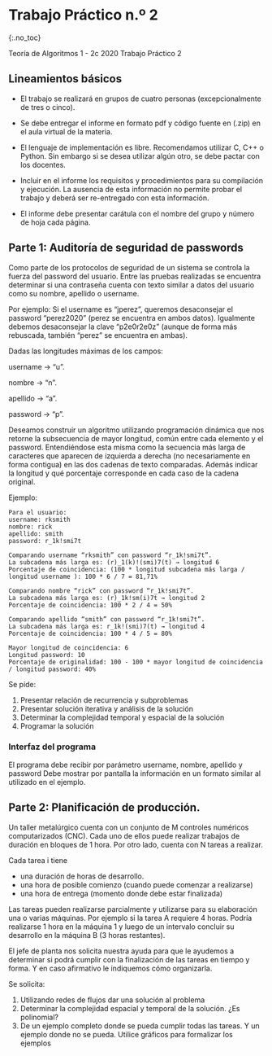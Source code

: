 Trabajo Práctico n.º 2
======================
{:.no_toc}

Teoría de Algoritmos 1 - 2c 2020
Trabajo Práctico 2

## Lineamientos básicos

- El trabajo se realizará en grupos de cuatro personas (excepcionalmente de tres o cinco).

- Se debe entregar el informe en formato pdf y código fuente en (.zip) en el aula virtual de la materia.

- El lenguaje de implementación es libre. Recomendamos utilizar C, C++ o Python. Sin embargo si se desea utilizar algún otro, se debe pactar con los docentes.

- Incluir en el informe los requisitos y procedimientos para su compilación y ejecución. La ausencia de esta información no permite probar el trabajo y deberá ser re-entregado con esta información.

- El informe debe presentar carátula con el nombre del grupo y número de hoja cada página.

## Parte 1: Auditoría de seguridad de passwords

Como parte de los protocolos de seguridad de un sistema se controla la fuerza del password del usuario. Entre las  pruebas realizadas se encuentra determinar si una contraseña cuenta con texto similar a datos del usuario como su nombre, apellido o username.

Por ejemplo: Si el username es “jperez”, queremos desaconsejar el password “perez2020” (perez se encuentra en ambos datos). Igualmente debemos desaconsejar la clave “p2e0r2e0z” (aunque de forma más rebuscada, también “perez” se encuentra en ambas).

Dadas las longitudes máximas de los campos: 

 username → “u”. 
 
 nombre → “n”. 
 
 apellido → “a”.  
 
 password → “p”. 

Deseamos construir un algoritmo utilizando programación dinámica que nos retorne la subsecuencia de mayor longitud, común entre cada elemento y el password. Entendiéndose esta misma como la secuencia más larga de caracteres que aparecen de izquierda a derecha (no necesariamente en forma contigua) en las dos cadenas de texto comparadas. 
Además indicar la longitud y qué porcentaje corresponde en cada caso de la cadena original.

Ejemplo:

	Para el usuario:
	username: rksmith
	nombre: rick
	apellido: smith
	password: r_1k!smi7t
	
	Comparando username “rksmith” con password “r_1k!smi7t”.
	La subcadena más larga es: (r)_1(k)!(smi)7(t) → longitud 6
	Porcentaje de coincidencia: (100 * longitud subcadena más larga / longitud username ): 100 * 6 / 7 = 81,71%
	
	Comparando nombre “rick” con password “r_1k!smi7t”.
	La subcadena más larga es: (r)_1k!sm(i)7t → longitud 2
	Porcentaje de coincidencia: 100 * 2 / 4 = 50%
	
	Comparando apellido “smith” con password “r_1k!smi7t”.
	La subcadena más larga es: r_1k!(smi)7(t) → longitud 4
	Porcentaje de coincidencia: 100 * 4 / 5 = 80%
	
	Mayor longitud de coincidencia: 6
	Longitud password: 10
	Porcentaje de originalidad: 100 - 100 * mayor longitud de coincidencia / longitud password: 40%

Se pide:

1. Presentar relación de recurrencia y subproblemas
1. Presentar solución iterativa y análisis de la solución
1. Determinar la complejidad temporal y espacial de la solución
1. Programar la solución

### Interfaz del programa

El programa debe recibir por parámetro username, nombre, apellido y password
Debe mostrar por pantalla la información en un formato similar al utilizado en el ejemplo.

## Parte 2: Planificación de producción.

Un taller metalúrgico cuenta con un conjunto de M controles numéricos computarizados (CNC). Cada uno de ellos puede realizar trabajos de duración en bloques de 1 hora. Por otro lado, cuenta con N tareas a realizar. 

Cada tarea i tiene
* una duración de horas de desarrollo. 
* una hora de posible comienzo (cuando puede comenzar a realizarse)
* una hora de entrega (momento donde debe estar finalizada)

Las tareas pueden realizarse parcialmente y utilizarse para su elaboración una o varias máquinas. Por ejemplo si la tarea A requiere 4 horas. Podría realizarse 1 hora en la  máquina 1 y luego de un intervalo concluir su desarrollo en la máquina B (3 horas restantes).

El jefe de planta nos solicita nuestra ayuda para que le ayudemos a determinar si podrá cumplir con la finalización de las tareas en tiempo y forma. Y en caso afirmativo le indiquemos cómo organizarla.

Se solicita:
1. Utilizando redes de flujos dar una solución al problema
1. Determinar la complejidad espacial y temporal de la solución. ¿Es polinomial?
1. De un ejemplo completo donde se pueda cumplir todas las tareas. Y un ejemplo donde no se pueda. Utilice gráficos para formalizar los ejemplos

